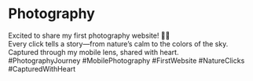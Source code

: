 # Photography <br>
Excited to share my first photography website! 📸✨ <br>
Every click tells a story—from nature’s calm to the colors of the sky.<br>
Captured through my mobile lens, shared with heart.<br>
#PhotographyJourney #MobilePhotography #FirstWebsite #NatureClicks #CapturedWithHeart

